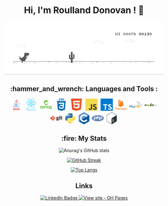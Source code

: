 <h1  align="center">Hi, I'm Roulland Donovan ! 👋</h1>
<div id="header" align="center">
  <img src="/dino.gif"/>
</div>
<h2  align="center">:hammer_and_wrench: Languages and Tools :</h2>

<div align="center">
  <img src="https://github.com/devicons/devicon/blob/master/icons/java/java-original-wordmark.svg" title="Java" alt="Java" width="40" height="40"/>&nbsp;
  <img src="https://github.com/devicons/devicon/blob/master/icons/react/react-original-wordmark.svg" title="React" alt="React" width="40" height="40"/>&nbsp;
  <img src="https://github.com/devicons/devicon/blob/master/icons/spring/spring-original-wordmark.svg" title="Spring" alt="Spring" width="40" height="40"/>&nbsp;
  <img src="https://github.com/devicons/devicon/blob/master/icons/css3/css3-plain-wordmark.svg"  title="CSS3" alt="CSS" width="40" height="40"/>&nbsp;
  <img src="https://github.com/devicons/devicon/blob/master/icons/html5/html5-original.svg" title="HTML5" alt="HTML" width="40" height="40"/>&nbsp;
  <img src="https://github.com/devicons/devicon/blob/master/icons/javascript/javascript-original.svg" title="JavaScript" alt="JavaScript" width="40" height="40"/>&nbsp;
  <img src="https://github.com/devicons/devicon/blob/master/icons/typescript/typescript-plain.svg" title="Git" **alt="Git" width="40" height="40"/>
  <img src="https://github.com/devicons/devicon/blob/master/icons/firebase/firebase-plain-wordmark.svg" title="Firebase" alt="Firebase" width="40" height="40"/>&nbsp;
  <img src="https://github.com/devicons/devicon/blob/master/icons/mysql/mysql-original-wordmark.svg" title="MySQL"  alt="MySQL" width="40" height="40"/>&nbsp;
  <img src="https://github.com/devicons/devicon/blob/master/icons/nodejs/nodejs-original-wordmark.svg" title="NodeJS" alt="NodeJS" width="40" height="40"/>&nbsp;
  <img src="https://github.com/devicons/devicon/blob/master/icons/git/git-original-wordmark.svg" title="Git" **alt="Git" width="40" height="40"/>
  <img src="https://github.com/devicons/devicon/blob/master/icons/python/python-original.svg" title="Git" **alt="Git" width="40" height="40"/>
  <img src="https://github.com/devicons/devicon/blob/master/icons/c/c-original.svg" title="Git" **alt="Git" width="40" height="40"/>
  <img src="https://github.com/devicons/devicon/blob/master/icons/php/php-plain.svg" title="Git" **alt="Git" width="40" height="40"/>
  <img src="https://github.com/devicons/devicon/blob/master/icons/bash/bash-original.svg" title="Git" **alt="Git" width="40" height="40"/>
</div>

<h2  align="center"> :fire: My Stats </h2>
<div align="center">
  
![Anurag's GitHub stats](https://github-readme-stats.vercel.app/api?username=Yato97&hide=prs,issues,contribs&show_icons=true&theme=tokyonight)

[![GitHub Streak](http://github-readme-streak-stats.herokuapp.com?user=Yato97&theme=dark&background=000000)](https://git.io/streak-stats)

[![Top Langs](https://github-readme-stats.vercel.app/api/top-langs/?username=Yato97&layout=compact&theme=vision-friendly-dark)](https://github.com/anuraghazra/github-readme-stats)
</div>

<h2  align="center">Links</h2>
<div id="badges" align="center">
  <a href="https://www.linkedin.com/in/donovan-roulland-61b00324b/">
    <img src="https://img.shields.io/badge/LinkedIn-blue?style=for-the-badge&logo=linkedin&logoColor=white" alt="LinkedIn Badge"/>
  </a>
  <a href="https://yato97.github.io/OnlineCV/"><img src="https://img.shields.io/badge/View_site-GH_Pages-2ea44f?style=for-the-badge" alt="View site - GH Pages"></a>
</div>
